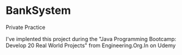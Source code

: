 # BankSystem
Private Practice

I've implented this project during the "Java Programming Bootcamp: Develop 20 Real World Projects" from Engineering.Org.In on Udemy
